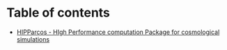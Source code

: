 # Table of contents

* [HIPParcos - HIgh Performance computation Package for cosmological simulations](README.md)

